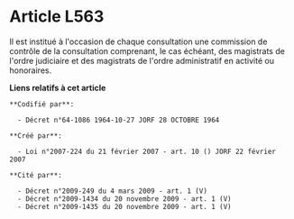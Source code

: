 # Article L563

Il est institué à l'occasion de chaque consultation une commission de contrôle de la consultation comprenant, le cas échéant,
des magistrats de l'ordre judiciaire et des magistrats de l'ordre administratif en activité ou honoraires.

**Liens relatifs à cet article**

	**Codifié par**:

	  - Décret n°64-1086 1964-10-27 JORF 28 OCTOBRE 1964

	**Créé par**:

	  - Loi n°2007-224 du 21 février 2007 - art. 10 () JORF 22 février 2007

	**Cité par**:

	  - Décret n°2009-249 du 4 mars 2009 - art. 1 (V)
	  - Décret n°2009-1434 du 20 novembre 2009 - art. 1 (V)
	  - Décret n°2009-1435 du 20 novembre 2009 - art. 1 (V)

